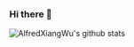 ### Hi there 👋

<!--
**AlfredXiangWu/AlfredXiangWu** is a ✨ _special_ ✨ repository because its `README.md` (this file) appears on your GitHub profile.

Here are some ideas to get you started:

- 🔭 I’m currently working on ...
- 🌱 I’m currently learning ...
- 👯 I’m looking to collaborate on ...
- 🤔 I’m looking for help with ...
- 💬 Ask me about ...
- 📫 How to reach me: ...
- 😄 Pronouns: ...
- ⚡ Fun fact: ...
-->

![AlfredXiangWu's github stats](https://github-readme-stats.vercel.app/api?username=alfredxiangwu&show_icons=true&count_private=true&hide=prs&theme=default_repocard)
